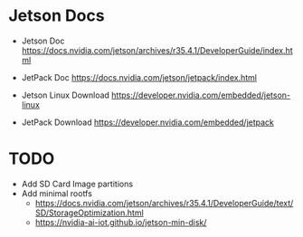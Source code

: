 # Jetson Docs
- Jetson Doc
https://docs.nvidia.com/jetson/archives/r35.4.1/DeveloperGuide/index.html

- JetPack Doc
https://docs.nvidia.com/jetson/jetpack/index.html

- Jetson Linux Download
https://developer.nvidia.com/embedded/jetson-linux

- JetPack Download
https://developer.nvidia.com/embedded/jetpack

# TODO
- Add SD Card Image partitions
- Add minimal rootfs 
    - https://docs.nvidia.com/jetson/archives/r35.4.1/DeveloperGuide/text/SD/StorageOptimization.html
    - https://nvidia-ai-iot.github.io/jetson-min-disk/